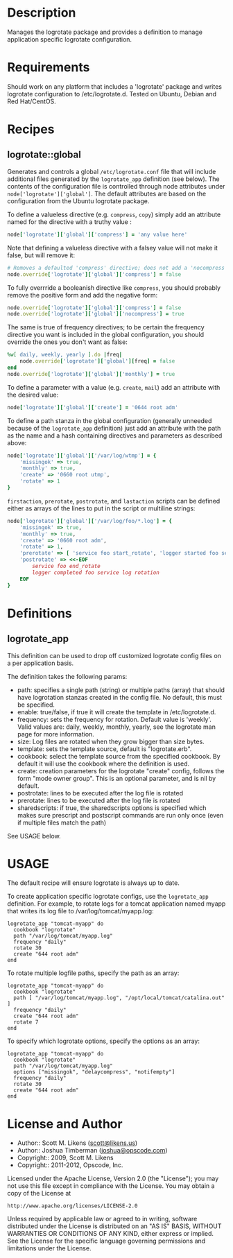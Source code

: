 Description
===========

Manages the logrotate package and provides a definition to manage
application specific logrotate configuration.

Requirements
============

Should work on any platform that includes a 'logrotate' package and
writes logrotate configuration to /etc/logrotate.d. Tested on Ubuntu,
Debian and Red Hat/CentOS.

Recipes
=======

## logrotate::global

Generates and controls a global `/etc/logrotate.conf` file that will include
additional files generated by the `logrotate_app` definition (see below). The
contents of the configuration file is controlled through node attributes under
`node['logrotate']['global']`. The default attributes are based on the
configuration from the Ubuntu logrotate package.

To define a valueless directive (e.g. `compress`, `copy`) simply add an attribute
named for the directive with a truthy value :

```ruby
node['logrotate']['global']['compress'] = 'any value here'
```

Note that defining a valueless directive with a falsey value will not make it
false, but will remove it:

```ruby
# Removes a defaulted 'compress' directive; does not add a 'nocompress' directive.
node.override['logrotate']['global']['compress'] = false 
```

To fully overrride a booleanish directive like `compress`, you should probably
remove the positive form and add the negative form:

```ruby
node.override['logrotate']['global']['compress'] = false
node.override['logrotate']['global']['nocompress'] = true
```

The same is true of frequency directives; to be certain the frequency directive
you want is included in the global configuration, you should override the ones
you don't want as false:

```ruby
%w[ daily, weekly, yearly ].do |freq|
    node.override['logrotate']['global'][freq] = false
end
node.override['logrotate']['global']['monthly'] = true
```

To define a parameter with a value (e.g. `create`, `mail`) add an attribute
with the desired value:

```ruby
node['logrotate']['global']['create'] = '0644 root adm'
```

To define a path stanza in the global configuration (generally unneeded because
of the `logrotate_app` definition) just add an attribute with the path as the
name and a hash containing directives and parameters as described above:

```ruby
node['logrotate']['global']['/var/log/wtmp'] = {
    'missingok' => true,
    'monthly' => true,
    'create' => '0660 root utmp', 
    'rotate' => 1
}
```

`firstaction`, `prerotate`, `postrotate`, and `lastaction` scripts can be defined either
as arrays of the lines to put in the script or multiline strings:

```ruby
node['logrotate']['global']['/var/log/foo/*.log'] = {
    'missingok' => true,
    'monthly' => true,
    'create' => '0660 root adm', 
    'rotate' => 1,
    'prerotate' => [ 'service foo start_rotate', 'logger started foo service log rotation' ],
    'postrotate' => <<-EOF
        service foo end_rotate
        logger completed foo service log rotation
    EOF
}
```

Definitions
===========

## logrotate\_app

This definition can be used to drop off customized logrotate config
files on a per application basis.

The definition takes the following params:

* path: specifies a single path (string) or multiple paths (array)
  that should have logrotation stanzas created in the config file. No
  default, this must be specified.
* enable: true/false, if true it will create the template in
  /etc/logrotate.d.
* frequency: sets the frequency for rotation. Default value is
  'weekly'. Valid values are: daily, weekly, monthly, yearly, see the
  logrotate man page for more information.
* size: Log files are rotated when they grow bigger than size bytes.
* template: sets the template source, default is "logrotate.erb".
* cookbook: select the template source from the specified cookbook. By
  default it will use the cookbook where the definition is used.
* create: creation parameters for the logrotate "create" config,
  follows the form "mode owner group". This is an optional parameter,
  and is nil by default.
* postrotate: lines to be executed after the log file is rotated
* prerotate: lines to be executed after the log file is rotated
* sharedscripts: if true, the sharedscripts options is specified which
  makes sure prescript and postscript commands are run only once (even
  if multiple files match the path)

See USAGE below.

USAGE
====

The default recipe will ensure logrotate is always up to date.

To create application specific logrotate configs, use the
`logrotate_app` definition. For example, to rotate logs for a tomcat
application named myapp that writes its log file to
/var/log/tomcat/myapp.log:

    logrotate_app "tomcat-myapp" do
      cookbook "logrotate"
      path "/var/log/tomcat/myapp.log"
      frequency "daily"
      rotate 30
      create "644 root adm"
    end

To rotate multiple logfile paths, specify the path as an array:

    logrotate_app "tomcat-myapp" do
      cookbook "logrotate"
      path [ "/var/log/tomcat/myapp.log", "/opt/local/tomcat/catalina.out" ]
      frequency "daily"
      create "644 root adm"
      rotate 7
    end

To specify which logrotate options, specify the options as an array:

    logrotate_app "tomcat-myapp" do
      cookbook "logrotate"
      path "/var/log/tomcat/myapp.log"
      options ["missingok", "delaycompress", "notifempty"]
      frequency "daily"
      rotate 30
      create "644 root adm"
    end

License and Author
==================

- Author:: Scott M. Likens (<scott@likens.us>)
- Author:: Joshua Timberman (<joshua@opscode.com>)
- Copyright:: 2009, Scott M. Likens
- Copyright:: 2011-2012, Opscode, Inc.

Licensed under the Apache License, Version 2.0 (the "License");
you may not use this file except in compliance with the License.
You may obtain a copy of the License at

    http://www.apache.org/licenses/LICENSE-2.0

Unless required by applicable law or agreed to in writing, software
distributed under the License is distributed on an "AS IS" BASIS,
WITHOUT WARRANTIES OR CONDITIONS OF ANY KIND, either express or implied.
See the License for the specific language governing permissions and
limitations under the License.
